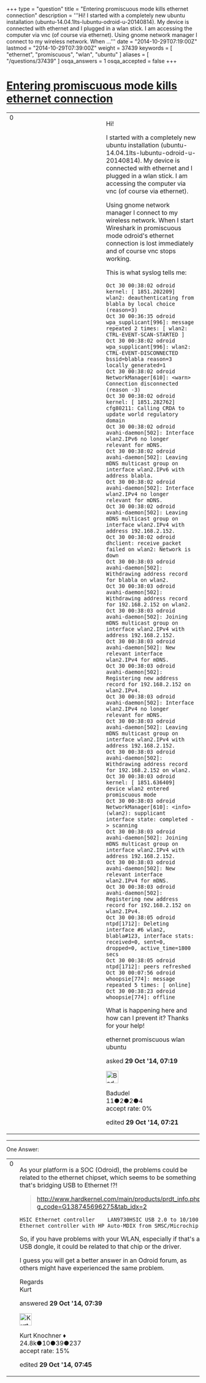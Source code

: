 +++
type = "question"
title = "Entering promiscuous mode kills ethernet connection"
description = '''Hi! I started with a completely new ubuntu installation (ubuntu-14.04.1lts-lubuntu-odroid-u-20140814). My device is connected with ethernet and I plugged in a wlan stick. I am accessing the computer via vnc (of course via ethernet). Using gnome network manager I connect to my wireless network. When ...'''
date = "2014-10-29T07:19:00Z"
lastmod = "2014-10-29T07:39:00Z"
weight = 37439
keywords = [ "ethernet", "promiscuous", "wlan", "ubuntu" ]
aliases = [ "/questions/37439" ]
osqa_answers = 1
osqa_accepted = false
+++

<div class="headNormal">

# [Entering promiscuous mode kills ethernet connection](/questions/37439/entering-promiscuous-mode-kills-ethernet-connection)

</div>

<div id="main-body">

<div id="askform">

<table id="question-table" style="width:100%;"><colgroup><col style="width: 50%" /><col style="width: 50%" /></colgroup><tbody><tr class="odd"><td style="width: 30px; vertical-align: top"><div class="vote-buttons"><span id="post-37439-upvote" class="ajax-command post-vote up" rel="nofollow" title="I like this post (click again to cancel)"> </span><div id="post-37439-score" class="post-score" title="current number of votes">0</div><span id="post-37439-downvote" class="ajax-command post-vote down" rel="nofollow" title="I dont like this post (click again to cancel)"> </span> <span id="favorite-mark" class="ajax-command favorite-mark" rel="nofollow" title="mark/unmark this question as favorite (click again to cancel)"> </span><div id="favorite-count" class="favorite-count"></div></div></td><td><div id="item-right"><div class="question-body"><p>Hi!</p><p>I started with a completely new ubuntu installation (ubuntu-14.04.1lts-lubuntu-odroid-u-20140814). My device is connected with ethernet and I plugged in a wlan stick. I am accessing the computer via vnc (of course via ethernet).</p><p>Using gnome network manager I connect to my wireless network. When I start Wireshark in promiscuous mode odroid's ethernet connection is lost immediately and of course vnc stops working.</p><p>This is what syslog tells me:</p><pre><code>Oct 30 00:38:02 odroid kernel: [ 1851.202209] wlan2: deauthenticating from blabla by local choice (reason=3)
Oct 30 00:36:35 odroid wpa_supplicant[996]: message repeated 2 times: [ wlan2: CTRL-EVENT-SCAN-STARTED ]
Oct 30 00:38:02 odroid wpa_supplicant[996]: wlan2: CTRL-EVENT-DISCONNECTED bssid=blabla reason=3 locally_generated=1
Oct 30 00:38:02 odroid NetworkManager[610]: &lt;warn&gt; Connection disconnected (reason -3)
Oct 30 00:38:02 odroid kernel: [ 1851.282762] cfg80211: Calling CRDA to update world regulatory domain
Oct 30 00:38:02 odroid avahi-daemon[502]: Interface wlan2.IPv6 no longer relevant for mDNS.
Oct 30 00:38:02 odroid avahi-daemon[502]: Leaving mDNS multicast group on interface wlan2.IPv6 with address blabla.
Oct 30 00:38:02 odroid avahi-daemon[502]: Interface wlan2.IPv4 no longer relevant for mDNS.
Oct 30 00:38:02 odroid avahi-daemon[502]: Leaving mDNS multicast group on interface wlan2.IPv4 with address 192.168.2.152.
Oct 30 00:38:02 odroid dhclient: receive_packet failed on wlan2: Network is down
Oct 30 00:38:03 odroid avahi-daemon[502]: Withdrawing address record for blabla on wlan2.
Oct 30 00:38:03 odroid avahi-daemon[502]: Withdrawing address record for 192.168.2.152 on wlan2.
Oct 30 00:38:03 odroid avahi-daemon[502]: Joining mDNS multicast group on interface wlan2.IPv4 with address 192.168.2.152.
Oct 30 00:38:03 odroid avahi-daemon[502]: New relevant interface wlan2.IPv4 for mDNS.
Oct 30 00:38:03 odroid avahi-daemon[502]: Registering new address record for 192.168.2.152 on wlan2.IPv4.
Oct 30 00:38:03 odroid avahi-daemon[502]: Interface wlan2.IPv4 no longer relevant for mDNS.
Oct 30 00:38:03 odroid avahi-daemon[502]: Leaving mDNS multicast group on interface wlan2.IPv4 with address 192.168.2.152.
Oct 30 00:38:03 odroid avahi-daemon[502]: Withdrawing address record for 192.168.2.152 on wlan2.
Oct 30 00:38:03 odroid kernel: [ 1851.636409] device wlan2 entered promiscuous mode
Oct 30 00:38:03 odroid NetworkManager[610]: &lt;info&gt; (wlan2): supplicant interface state: completed -&gt; scanning
Oct 30 00:38:03 odroid avahi-daemon[502]: Joining mDNS multicast group on interface wlan2.IPv4 with address 192.168.2.152.
Oct 30 00:38:03 odroid avahi-daemon[502]: New relevant interface wlan2.IPv4 for mDNS.
Oct 30 00:38:03 odroid avahi-daemon[502]: Registering new address record for 192.168.2.152 on wlan2.IPv4.
Oct 30 00:38:05 odroid ntpd[1712]: Deleting interface #6 wlan2, blabla#123, interface stats: received=0, sent=0, dropped=0, active_time=1800 secs
Oct 30 00:38:05 odroid ntpd[1712]: peers refreshed
Oct 30 00:07:56 odroid whoopsie[774]: message repeated 5 times: [ online]
Oct 30 00:38:23 odroid whoopsie[774]: offline</code></pre><p>What is happening here and how can I prevent it? Thanks for your help!</p></div><div id="question-tags" class="tags-container tags"><span class="post-tag tag-link-ethernet" rel="tag" title="see questions tagged &#39;ethernet&#39;">ethernet</span> <span class="post-tag tag-link-promiscuous" rel="tag" title="see questions tagged &#39;promiscuous&#39;">promiscuous</span> <span class="post-tag tag-link-wlan" rel="tag" title="see questions tagged &#39;wlan&#39;">wlan</span> <span class="post-tag tag-link-ubuntu" rel="tag" title="see questions tagged &#39;ubuntu&#39;">ubuntu</span></div><div id="question-controls" class="post-controls"></div><div class="post-update-info-container"><div class="post-update-info post-update-info-user"><p>asked <strong>29 Oct '14, 07:19</strong></p><img src="https://secure.gravatar.com/avatar/9271a3d05ddb400f58241f33a113c20c?s=32&amp;d=identicon&amp;r=g" class="gravatar" width="32" height="32" alt="Badudel&#39;s gravatar image" /><p><span>Badudel</span><br />
<span class="score" title="11 reputation points">11</span><span title="2 badges"><span class="badge1">●</span><span class="badgecount">2</span></span><span title="2 badges"><span class="silver">●</span><span class="badgecount">2</span></span><span title="4 badges"><span class="bronze">●</span><span class="badgecount">4</span></span><br />
<span class="accept_rate" title="Rate of the user&#39;s accepted answers">accept rate:</span> <span title="Badudel has no accepted answers">0%</span></p></div><div class="post-update-info post-update-info-edited"><p><span> edited <strong>29 Oct '14, 07:21</strong> </span></p></div></div><div id="comments-container-37439" class="comments-container"></div><div id="comment-tools-37439" class="comment-tools"></div><div class="clear"></div><div id="comment-37439-form-container" class="comment-form-container"></div><div class="clear"></div></div></td></tr></tbody></table>

------------------------------------------------------------------------

<div class="tabBar">

<span id="sort-top"></span>

<div class="headQuestions">

One Answer:

</div>

</div>

<span id="37441"></span>

<div id="answer-container-37441" class="answer">

<table style="width:100%;"><colgroup><col style="width: 50%" /><col style="width: 50%" /></colgroup><tbody><tr class="odd"><td style="width: 30px; vertical-align: top"><div class="vote-buttons"><span id="post-37441-upvote" class="ajax-command post-vote up" rel="nofollow" title="I like this post (click again to cancel)"> </span><div id="post-37441-score" class="post-score" title="current number of votes">0</div><span id="post-37441-downvote" class="ajax-command post-vote down" rel="nofollow" title="I dont like this post (click again to cancel)"> </span></div></td><td><div class="item-right"><div class="answer-body"><p>As your platform is a SOC (Odroid), the problems could be related to the ethernet chipset, which seems to be something that's bridging USB to Ethernet !?!</p><blockquote><p><a href="http://www.hardkernel.com/main/products/prdt_info.php?g_code=G138745696275&amp;tab_idx=2">http://www.hardkernel.com/main/products/prdt_info.php?g_code=G138745696275&amp;tab_idx=2</a></p></blockquote><pre><code>HSIC Ethernet controller    LAN9730HSIC USB 2.0 to 10/100 Ethernet controller with HP Auto-MDIX from SMSC/Microchip</code></pre><p>So, if you have problems with your WLAN, especially if that's a USB dongle, it could be related to that chip or the driver.</p><p>I guess you will get a better answer in an Odroid forum, as others might have experienced the same problem.</p><p>Regards<br />
Kurt</p></div><div class="answer-controls post-controls"></div><div class="post-update-info-container"><div class="post-update-info post-update-info-user"><p>answered <strong>29 Oct '14, 07:39</strong></p><img src="https://secure.gravatar.com/avatar/23b7bf5b13bc2c98b2e8aa9869ca5d75?s=32&amp;d=identicon&amp;r=g" class="gravatar" width="32" height="32" alt="Kurt%20Knochner&#39;s gravatar image" /><p><span>Kurt Knochner ♦</span><br />
<span class="score" title="24767 reputation points"><span>24.8k</span></span><span title="10 badges"><span class="badge1">●</span><span class="badgecount">10</span></span><span title="39 badges"><span class="silver">●</span><span class="badgecount">39</span></span><span title="237 badges"><span class="bronze">●</span><span class="badgecount">237</span></span><br />
<span class="accept_rate" title="Rate of the user&#39;s accepted answers">accept rate:</span> <span title="Kurt Knochner has 344 accepted answers">15%</span> </br></p></div><div class="post-update-info post-update-info-edited"><p><span> edited <strong>29 Oct '14, 07:45</strong> </span></p></div></div><div id="comments-container-37441" class="comments-container"></div><div id="comment-tools-37441" class="comment-tools"></div><div class="clear"></div><div id="comment-37441-form-container" class="comment-form-container"></div><div class="clear"></div></div></td></tr></tbody></table>

</div>

<div class="paginator-container-left">

</div>

</div>

</div>

